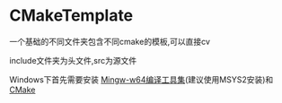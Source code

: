 # CMakeTemplate
一个基础的不同文件夹包含不同cmake的模板,可以直接cv

include文件夹为头文件,src为源文件

Windows下首先需要安装 [Mingw-w64编译工具集](https://www.mingw-w64.org/ "下载Mingw")(建议使用MSYS2安装)和[CMake](https://cmake.org/download/ "下载CMake")

